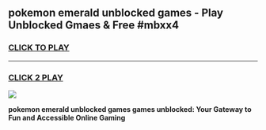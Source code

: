 
## pokemon emerald unblocked games - Play Unblocked Gmaes & Free #mbxx4
<h3>
<a href="https://news.freeplayer.one?title=pokemon_emerald_unblocked_games&ref=03M">CLICK TO PLAY</a></h3>
<hr>

<h3>
<a href="https://news.freeplayer.one?title=pokemon_emerald_unblocked_games&ref=03M">CLICK 2 PLAY</a>
  
</h3>

<a href="https://news.freeplayer.one?title=pokemon_emerald_unblocked_games&ref=03M"><img src="https://clearcache.store/games.png"></a>


**pokemon emerald unblocked games games unblocked: Your Gateway to Fun and Accessible Online Gaming**
